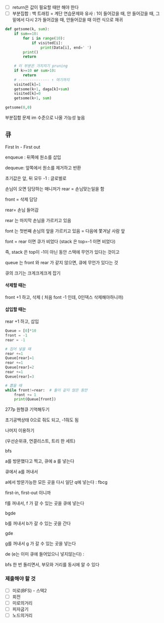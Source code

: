 - [ ] return은 값이 필요할 때만 해야 한다
- [ ] 부분집합 : 백 트래킹 = 계단 연습문제와 유사 : 1이 들어갔을 때, 안 들어갔을 때, 그 밑에서 다시 2가 들어갔을 때, 안들어갔을 때 이런 식으로 재귀

```python
def getsome(k, sum):
    if sum==10:
        for i in range(10):
            if visited[i]:
                print(Data[i], end=' ')
        print()
        return
    
    # 이 부분은 가지치기 pruning
    if k>=10 or sum>10:
        return
    # -------------- ↑ 여기까지
    visited[k]=1
    getsome(k+1, daga[k]+sum)
    visited[k]=0
    getsome(k+1, sum)
    
getsome(0,0)
```



부분집합 문제 im 수준으로 나올 가능성 높음





## 큐

First In - First out



enqueue : 뒤쪽에 원소를 삽입

dequeue: 앞쪽에서 원소를 제거하고 반환

초기값은 앞, 뒤 모두 -1 : 글로벌로

손님이 오면 담당하는 매니저가 rear = 손님맞는일을 함

front = 삭제 담당

rear= 손님 들어감

rear 는 마지막 손님을 가르키고 있음

font 는 첫번째 손님의 앞을 가르키고 있음 = 다음에 쫓겨날 사람 앞

font = rear 이면 큐가 비었다  (stack 은 top=-1 이면 비었다)

즉, stack 은 top이 -1이 아닌 동안 스택에 무언가 있다는 것이고

queue 는 front 와 rear 가 같지 않으면, 큐에 무언가 있다는 것

큐의 크기는 크게크게크게 잡기





#### 삭제할 때는

front +1 하고,  삭제 ( 처음 font -1 인데, 0인덱스 삭제해야하니까)



#### 삽입할 때는

rear +1 하고, 삽입

```python
Queue = [0]*10
front = -1
rear = -1

# 집어 넣을 때
rear +=1
Queue[rear]=1
rear +=1
Queue[rear]=2
rear +=1
Queue[rear]=3

# 뽑을 때
while front!=rear:  # 둘이 같지 않은 동안
    front += 1
    print(Queue[front])

```



277p 원형큐 기억해두기

초기공백상태 0으로 줘도 되고, -1줘도 됨

나머지 이용하기



(우선순위큐, 연결리스트, 트리  한 세트)





bfs

a를 방문했다고 찍고, 큐에 a 를 넣는다

큐에서 a를 꺼내서

a에서 방문가능한 모든 곳을 다시 일단 q에 넣는다 : fbcg

first-in, first-out 이니까  

f를 꺼내서, f 가 갈 수 있는 곳을 큐에 넣는다

bgde

b를 꺼내서 b가 갈 수 있는 곳을 간다

gde

g를 꺼내서 g 가 갈 수 있는 곳을 넣는다

de  (e는 이미 큐에 들어있으니 넣지않는다)  :



bfs 한 번 돌리면서, 부모와 거리를 동시에 알 수 있다 



### 제출해야 할 것

- [ ] 미로(BFS) - 스택2
- [ ] 회전
- [ ] 미로의거리
- [ ] 피자굽기
- [ ] 노드의거리